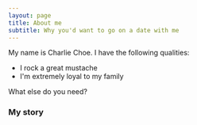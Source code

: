 ```yaml
---
layout: page
title: About me
subtitle: Why you'd want to go on a date with me
---
```


My name is Charlie Choe. I have the following qualities:

- I rock a great mustache
- I'm extremely loyal to my family

What else do you need?

### My story
